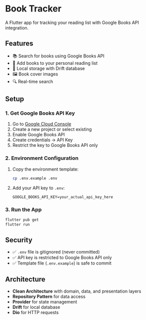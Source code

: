 # Book Tracker

A Flutter app for tracking your reading list with Google Books API integration.

## Features

- 📚 Search for books using Google Books API
- 📖 Add books to your personal reading list
- 💾 Local storage with Drift database
- 🖼️ Book cover images
- 🔍 Real-time search

## Setup

### 1. Get Google Books API Key

1. Go to [Google Cloud Console](https://console.cloud.google.com/)
2. Create a new project or select existing
3. Enable Google Books API
4. Create credentials → API Key
5. Restrict the key to Google Books API only

### 2. Environment Configuration

1. Copy the environment template:
   ```bash
   cp .env.example .env
   ```

2. Add your API key to `.env`:
   ```
   GOOGLE_BOOKS_API_KEY=your_actual_api_key_here
   ```

### 3. Run the App

```bash
flutter pub get
flutter run
```

## Security

- ✅ `.env` file is gitignored (never committed)
- ✅ API key is restricted to Google Books API only
- ✅ Template file (`.env.example`) is safe to commit

## Architecture

- **Clean Architecture** with domain, data, and presentation layers
- **Repository Pattern** for data access
- **Provider** for state management
- **Drift** for local database
- **Dio** for HTTP requests
